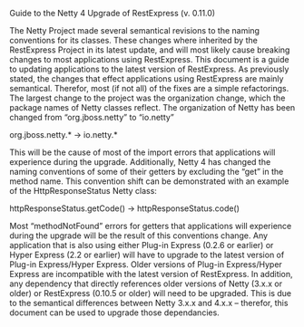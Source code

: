 Guide to the Netty 4 Upgrade of RestExpress (v. 0.11.0)

The Netty Project made several semantical revisions to the naming conventions for its classes.  These changes where inherited by the RestExpress Project in its latest update, and will most likely cause breaking changes to most applications using RestExpress. This document is a guide to updating applications to the latest version of RestExpress.  As previously stated, the changes that effect applications using RestExpress are mainly semantical. Therefor, most (if not all) of the fixes are a simple refactorings. The largest change to the project was the organization change, which the package names of Netty classes reflect. The organization of Netty has been changed from “org.jboss.netty” to “io.netty”

org.jboss.netty.* → io.netty.*

This will be the cause of most of the import errors that applications will experience during the upgrade.  Additionally, Netty 4 has changed the naming conventions of some of their getters by excluding the “get” in the method name. This convention shift can be demonstrated with an example of the HttpResponseStatus Netty class:

httpResponseStatus.getCode() → httpResponseStatus.code()

Most “methodNotFound” errors for getters that applications will experience during the upgrade will be the result of this conventions change.  Any application that is also using either Plug-in Express (0.2.6 or earlier) or Hyper Express (2.2 or earlier) will have to upgrade to the latest version of Plug-in Express/Hyper Express. Older versions of Plug-in Express/Hyper Express are incompatible with the latest version of RestExpress. In addition, any dependency that directly references older versions of Netty (3.x.x or older) or RestExpress (0.10.5 or older) will need to be upgraded. This is due to the semantical differences between Netty 3.x.x and 4.x.x – therefor, this document can be used to upgrade those dependancies.